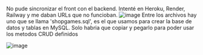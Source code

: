 No pude sincronizar el front con el backend. Intenté en Heroku, Render, Railway y me daban URLs que no funcioban.
![image](https://github.com/3LIAS-MB/TIF-backend/assets/143975493/9e4c4446-2d29-48e9-8ec9-bf409cafc82a)
Entre los archivos hay uno que se llama 'shopgames.sql', es el que usamos para crear la base de datos y tablas en MySQL. Solo habria que copiar y pegarlo para poder usar los metodos CRUD definidos

![image](https://github.com/3LIAS-MB/TIF-backend/assets/143975493/d5c11fbf-d112-4efd-9397-2f0b960c5d20)

